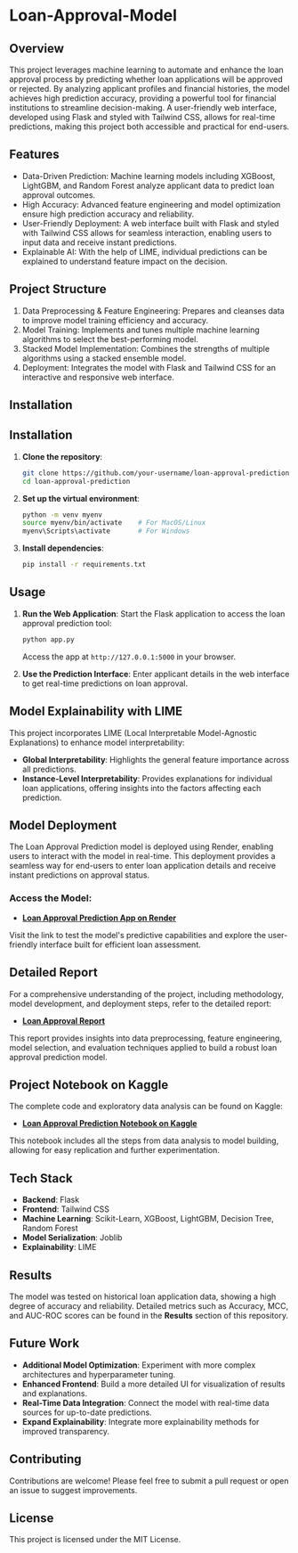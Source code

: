 # Loan-Approval-Model

## Overview

This project leverages machine learning to automate and enhance the loan approval process by predicting whether loan applications will be approved or rejected. By analyzing applicant profiles and financial histories, the model achieves high prediction accuracy, providing a powerful tool for financial institutions to streamline decision-making. A user-friendly web interface, developed using Flask and styled with Tailwind CSS, allows for real-time predictions, making this project both accessible and practical for end-users.

## Features

- Data-Driven Prediction: Machine learning models including XGBoost, LightGBM, and Random Forest analyze applicant data to predict loan approval outcomes.
- High Accuracy: Advanced feature engineering and model optimization ensure high prediction accuracy and reliability.
- User-Friendly Deployment: A web interface built with Flask and styled with Tailwind CSS allows for seamless interaction, enabling users to input data and receive instant predictions.
- Explainable AI: With the help of LIME, individual predictions can be explained to understand feature impact on the decision.

## Project Structure

1. Data Preprocessing & Feature Engineering: Prepares and cleanses data to improve model training efficiency and accuracy.
2. Model Training: Implements and tunes multiple machine learning algorithms to select the best-performing model.
3. Stacked Model Implementation: Combines the strengths of multiple algorithms using a stacked ensemble model.
4. Deployment: Integrates the model with Flask and Tailwind CSS for an interactive and responsive web interface.

## Installation

## Installation

1. **Clone the repository**:
    ```bash
    git clone https://github.com/your-username/loan-approval-prediction.git
    cd loan-approval-prediction
    ```

2. **Set up the virtual environment**:
    ```bash
    python -m venv myenv
    source myenv/bin/activate    # For MacOS/Linux
    myenv\Scripts\activate       # For Windows
    ```

3. **Install dependencies**:
    ```bash
    pip install -r requirements.txt
    ```
## Usage

1. **Run the Web Application**:
    Start the Flask application to access the loan approval prediction tool:
    ```bash
    python app.py
    ```
    Access the app at `http://127.0.0.1:5000` in your browser.

2. **Use the Prediction Interface**:
    Enter applicant details in the web interface to get real-time predictions on loan approval.


## Model Explainability with LIME
This project incorporates LIME (Local Interpretable Model-Agnostic Explanations) to enhance model interpretability:
- **Global Interpretability**: Highlights the general feature importance across all predictions.
- **Instance-Level Interpretability**: Provides explanations for individual loan applications, offering insights into the factors affecting each prediction.

## Model Deployment

The Loan Approval Prediction model is deployed using Render, enabling users to interact with the model in real-time. This deployment provides a seamless way for end-users to enter loan application details and receive instant predictions on approval status.

### Access the Model:
- **[Loan Approval Prediction App on Render](https://loan-approval-model.onrender.com/)**

Visit the link to test the model's predictive capabilities and explore the user-friendly interface built for efficient loan assessment.

## Detailed Report

For a comprehensive understanding of the project, including methodology, model development, and deployment steps, refer to the detailed report:

- **[Loan Approval Report](Loan_Approval_Report.pdf)**

This report provides insights into data preprocessing, feature engineering, model selection, and evaluation techniques applied to build a robust loan approval prediction model.

## Project Notebook on Kaggle

The complete code and exploratory data analysis can be found on Kaggle:

- **[Loan Approval Prediction Notebook on Kaggle](https://www.kaggle.com/code/bisheshgiri/loan-approval)**

This notebook includes all the steps from data analysis to model building, allowing for easy replication and further experimentation.

## Tech Stack

- **Backend**: Flask
- **Frontend**: Tailwind CSS
- **Machine Learning**: Scikit-Learn, XGBoost, LightGBM, Decision Tree, Random Forest
- **Model Serialization**: Joblib
- **Explainability**: LIME

## Results
The model was tested on historical loan application data, showing a high degree of accuracy and reliability. Detailed metrics such as Accuracy, MCC, and AUC-ROC scores can be found in the **Results** section of this repository.

## Future Work
- **Additional Model Optimization**: Experiment with more complex architectures and hyperparameter tuning.
- **Enhanced Frontend**: Build a more detailed UI for visualization of results and explanations.
- **Real-Time Data Integration**: Connect the model with real-time data sources for up-to-date predictions.
- **Expand Explainability**: Integrate more explainability methods for improved transparency.

## Contributing
Contributions are welcome! Please feel free to submit a pull request or open an issue to suggest improvements.

## License
This project is licensed under the MIT License.
  
